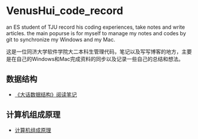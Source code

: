 # VenusHui_code_record
 an ES student of TJU record his coding experiences, take notes and write articles.
 the main popurse is for myself to manage my notes and codes by git to synchronize my Windows and my Mac.

这是一位同济大学软件学院大二本科生管理代码，笔记以及写写博客的地方，主要是在自己的Windows和Mac完成资料的同步以及记录一些自己的总结和想法。

## 数据结构
- [《大话数据结构》阅读笔记](./DataStructure/PlayWithDataStructure_Note.md)

## 计算机组成原理
- [计算机组成原理](./PrinciplesOfComputerComposition/PCC_Note.md)